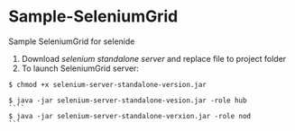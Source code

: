 # Sample-SeleniumGrid
Sample SeleniumGrid for selenide


1. Download *selenium standalone server* and replace file to project folder
2. To launch SeleniumGrid server:
````
$ chmod +x selenium-server-standalone-version.jar
````
`````
$ java -jar selenium-server-standalone-vesion.jar -role hub
````
$ java -jar selenium-server-standalone-verxion.jar -role nod
```

